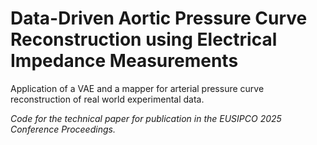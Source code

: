 # Data-Driven Aortic Pressure Curve Reconstruction using Electrical Impedance Measurements

Application of a VAE and a mapper for arterial pressure curve reconstruction of real world experimental data.

_Code for the technical paper for publication in the EUSIPCO 2025 Conference Proceedings._
